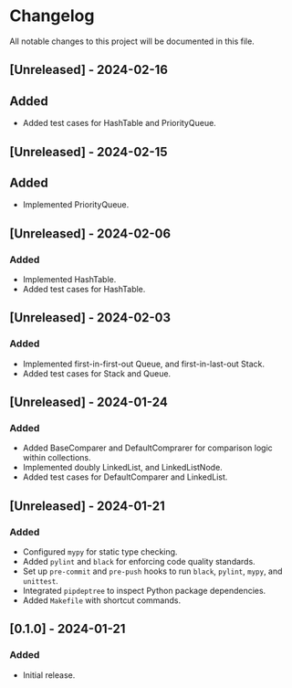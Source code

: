 # Changelog

All notable changes to this project will be documented in this file.

## [Unreleased] - 2024-02-16

## Added

- Added test cases for HashTable and PriorityQueue.

## [Unreleased] - 2024-02-15

## Added

- Implemented PriorityQueue.

## [Unreleased] - 2024-02-06

### Added

- Implemented HashTable.
- Added test cases for HashTable.

## [Unreleased] - 2024-02-03

### Added

- Implemented first-in-first-out Queue, and first-in-last-out Stack.
- Added test cases for Stack and Queue.

## [Unreleased] - 2024-01-24

### Added

- Added BaseComparer and DefaultComprarer for comparison logic within collections.
- Implemented doubly LinkedList, and LinkedListNode.
- Added test cases for DefaultComparer and LinkedList.

## [Unreleased] - 2024-01-21

### Added

- Configured `mypy` for static type checking.
- Added `pylint` and `black` for enforcing code quality standards.
- Set up `pre-commit` and `pre-push` hooks to run `black`, `pylint`, `mypy`, and `unittest`.
- Integrated `pipdeptree` to inspect Python package dependencies.
- Added `Makefile` with shortcut commands.

## [0.1.0] - 2024-01-21

### Added

- Initial release.